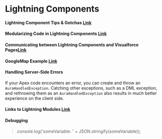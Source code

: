 # Lightning Components

#### Lightning Component Tips & Gotchas [Link](https://trailhead.salesforce.com/modules/lex_dev_lc_vf_tips)

#### Modularizing Code in Lightning Components [Link](https://developer.salesforce.com/blogs/developer-relations/2016/12/lightning-components-code-sharing.html)

#### Communicating between Lightning Components and Visualforce Pages[Link](https://developer.salesforce.com/blogs/developer-relations/2017/01/lightning-visualforce-communication.html)

#### GoogleMap Example [Link](https://github.com/ccoenraets/lc-vf-communication)

#### Handling Server-Side Errors
If your Apex code encounters an error, you can create and throw an `AuraHandledException`. Catching other exceptions, such as a DML exception, and rethrowing them as an `AuraHandledException` also results in much better experience on the client side.

#### Links to Lightning Modules [Link](https://trailhead.salesforce.com/trails/lex_dev/modules/lex_dev_lc_basics/units/lex_dev_lc_basics_next_steps)

#### Debugging
> console.log('someVariable: ' + JSON.stringify(someVariable));
